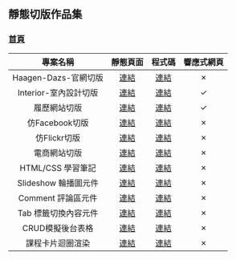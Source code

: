 ## 靜態切版作品集

### [首頁](https://leo-chang-97.github.io/Static-Portfolio/)


| 專案名稱 | 靜態頁面 | 程式碼 | 響應式網頁 |
| :--: | :--: | :--: | :--: |
| Haagen-Dazs-官網切版 | [連結](https://leo-chang-97.github.io/Static-Portfolio/ice-cream-page) | [連結](./ice-cream-page/) | &cross; |
| Interior-室內設計切版 | [連結](https://leo-chang-97.github.io/Static-Portfolio/interior) | [連結](./interior/) | &check; |
| 履歷網站切版 | [連結](https://leo-chang-97.github.io/Static-Portfolio/my-resume) | [連結](./my-resume/) | &check; |
| 仿Facebook切版 | [連結](https://leo-chang-97.github.io/Static-Portfolio/bootstrap/facebook.html) | [連結](./bootstrap/) | &cross; |
| 仿Flickr切版 | [連結](https://leo-chang-97.github.io/Static-Portfolio/bootstrap/flickr.html) | [連結](./bootstrap/) | &cross; |
| 電商網站切版 | [連結](https://leo-chang-97.github.io/Static-Portfolio/shop) | [連結](./shop/) | &cross; |
| HTML/CSS 學習筆記 | [連結](https://leo-chang-97.github.io/Static-Portfolio/html-css-note) | [連結](./html-css-note/) | &cross; |
| Slideshow 輪播圖元件 | [連結](https://leo-chang-97.github.io/Static-Portfolio/javascript-practice/slideshow.html) | [連結](./javascript-practice/) | &cross; |
| Comment 評論區元件 | [連結](https://leo-chang-97.github.io/Static-Portfolio/javascript-practice/comment.html) | [連結](./javascript-practice/) | &cross; |
| Tab 標籤切換內容元件 | [連結](https://leo-chang-97.github.io/Static-Portfolio/javascript-practice/tab.html) | [連結](./javascript-practice/) | &cross; |
| CRUD模擬後台表格 | [連結](https://leo-chang-97.github.io/Static-Portfolio/javascript-practice/CRUD.html) | [連結](./javascript-practice/) | &cross; |
| 課程卡片迴圈渲染 | [連結](https://leo-chang-97.github.io/Static-Portfolio/javascript-practice/course-card) | [連結](./javascript-practice/) | &cross; |
